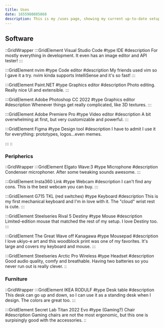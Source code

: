 ```yaml
---
title: Uses
date: 1655980885868
description: This is my /uses page, showing my current up-to-date setup.
---
```

## Software
::GridWrapper
:::GridElement
Visual Studio Code
#type
IDE
#description
For mostly everything in development. It even has an image editor and API tester!
:::

:::GridElement
nvim
#type
Code editor
#description
My friends used vim so I gave it a try. nvim kinda supports IntelliSense and it's so fast!
:::

:::GridElement
Paint.NET
#type
Graphics editor
#description
Photo editing. Really nice UI and extensible.
:::

:::GridElement
Adobe Photoshop CC 2022
#type
Graphics editor
#description
Whenever things get really complicated, like 3D textures.
:::

:::GridElement
Adobe Premiere Pro
#type
Video editor
#description
A bit overwhelming at first, but very customizable and powerful.
:::

:::GridElement
Figma
#type
Design tool
#description
I have to admit I use it for everything: prototypes, logos...even memes.

:::
::

### Peripherics
::GridWrapper
:::GridElement
Elgato Wave:3
#type
Microphone
#description
Condenser microphoner. After some tweaking sounds awesome.
:::

:::GridElement
Insta360 Link
#type
Webcam
#description
I can't find any cons. This is the best webcam you can buy.
:::

:::GridElement
G715 TKL (red switches)
#type
Keyboard
#description
This is my first mechanical keyboard and I'm in love with it. The "cloud" wrist rest is cute.
:::

:::GridElement
Steelseries Rival 5 Destiny
#type
Mouse
#description
Limited-edition mouse that matched the rest of my setup. I love Destiny too.
:::

:::GridElement
The Great Wave off Kanagawa
#type
Mousepad
#description
I love ukiyo-e art and this woodblock print was one of my favorites. It's large and covers my keyboard and mouse.
:::

:::GridElement
Steelseries Arctic Pro Wireless
#type
Headset
#description
Good audio quality, comfy and breathable. Having two batteries so you never run out is really clever.
::

### Furniture
::GridWrapper
:::GridElement
IKEA RODULF
#type 
Desk table
#description
This desk can go up and down, so I can use it as a standing desk when I design. The colors are great too.
:::

:::GridElement
Secret Lab Titan 2022 Evo
#type
(Gaming?) Chair
#description
Gaming chairs are not the most ergonomic, but this one is surpisingly good with the accessories.
::
